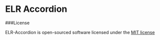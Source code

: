 # ELR Accordion

###License

ELR-Accordion is open-sourced software licensed under the [MIT license](http://opensource.org/licenses/MIT)
